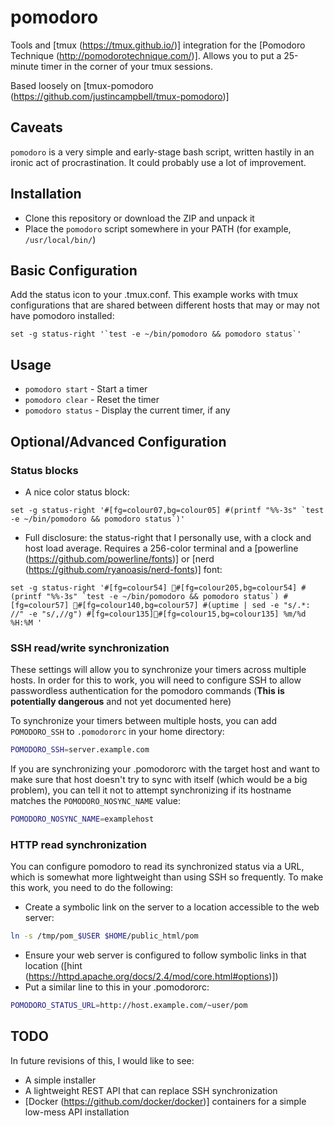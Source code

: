 # pomodoro

Tools and [tmux (https://tmux.github.io/)] integration for the [Pomodoro Technique (http://pomodorotechnique.com/)].  Allows you to put a 25-minute timer in the corner of your tmux sessions.

Based loosely on [tmux-pomodoro (https://github.com/justincampbell/tmux-pomodoro)]

## Caveats

`pomodoro` is a very simple and early-stage bash script, written hastily in an ironic act of procrastination.  It could probably use a lot of improvement.

## Installation

* Clone this repository or download the ZIP and unpack it
* Place the `pomodoro` script somewhere in your PATH (for example, `/usr/local/bin/`)

## Basic Configuration

Add the status icon to your .tmux.conf.  This example works with tmux configurations that are shared between different hosts that may or may not have pomodoro installed:

```tmux
set -g status-right '`test -e ~/bin/pomodoro && pomodoro status`'
```

## Usage

* `pomodoro start` - Start a timer
* `pomodoro clear` - Reset the timer
* `pomodoro status` - Display the current timer, if any


## Optional/Advanced Configuration

### Status blocks

* A nice color status block:
```tmux
set -g status-right '#[fg=colour07,bg=colour05] #(printf "%%-3s" `test -e ~/bin/pomodoro && pomodoro status`)'
```

* Full disclosure: the status-right that I personally use, with a clock and host load average.  Requires a 256-color terminal and a [powerline (https://github.com/powerline/fonts)] or [nerd (https://github.com/ryanoasis/nerd-fonts)] font:
```tmux
set -g status-right '#[fg=colour54] #[fg=colour205,bg=colour54] #(printf "%%-3s" `test -e ~/bin/pomodoro && pomodoro status`) #[fg=colour57] #[fg=colour140,bg=colour57] #(uptime | sed -e "s/.*: //" -e "s/,//g") #[fg=colour135]#[fg=colour15,bg=colour135] %m/%d %H:%M '
```

### SSH read/write synchronization

These settings will allow you to synchronize your timers across multiple hosts.  In order for this to work, you will need to configure SSH to allow passwordless authentication for the pomodoro commands (**This is potentially
dangerous** and not yet documented here)

To synchronize your timers between multiple hosts, you can add `POMODORO_SSH` to `.pomodororc` in your home directory:
```bash
POMODORO_SSH=server.example.com
```

If you are synchronizing your .pomodororc with the target host and want to make sure that host doesn't try to sync with itself (which would be a big problem), you can tell it not to attempt synchronizing if its hostname matches
the `POMODORO_NOSYNC_NAME` value:
```bash
POMODORO_NOSYNC_NAME=examplehost
```

### HTTP read synchronization

You can configure pomodoro to read its synchronized status via a URL, which is somewhat more lightweight than using SSH so frequently.  To make this work, you need to do the following:

* Create a symbolic link on the server to a location accessible to the web server:
```bash
ln -s /tmp/pom_$USER $HOME/public_html/pom
```
* Ensure your web server is configured to follow symbolic links in that location ([hint (https://httpd.apache.org/docs/2.4/mod/core.html#options)])
* Put a similar line to this in your .pomodororc:
```bash
POMODORO_STATUS_URL=http://host.example.com/~user/pom
```



## TODO

In future revisions of this, I would like to see:

* A simple installer
* A lightweight REST API that can replace SSH synchronization
* [Docker (https://github.com/docker/docker)] containers for a simple low-mess API installation

